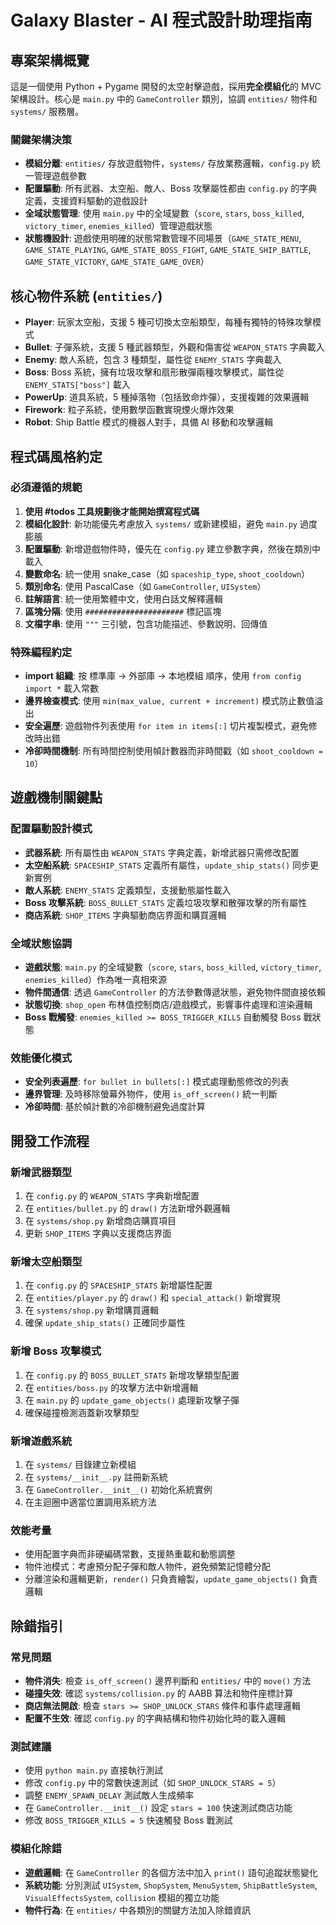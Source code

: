 # Galaxy Blaster - AI 程式設計助理指南

## 專案架構概覽

這是一個使用 Python + Pygame 開發的太空射擊遊戲，採用**完全模組化**的 MVC 架構設計。核心是 `main.py` 中的 `GameController` 類別，協調 `entities/` 物件和 `systems/` 服務層。

### 關鍵架構決策

- **模組分離**: `entities/` 存放遊戲物件，`systems/` 存放業務邏輯，`config.py` 統一管理遊戲參數
- **配置驅動**: 所有武器、太空船、敵人、Boss 攻擊屬性都由 `config.py` 的字典定義，支援資料驅動的遊戲設計
- **全域狀態管理**: 使用 `main.py` 中的全域變數（`score`, `stars`, `boss_killed`, `victory_timer`, `enemies_killed`）管理遊戲狀態
- **狀態機設計**: 遊戲使用明確的狀態常數管理不同場景（`GAME_STATE_MENU`, `GAME_STATE_PLAYING`, `GAME_STATE_BOSS_FIGHT`, `GAME_STATE_SHIP_BATTLE`, `GAME_STATE_VICTORY`, `GAME_STATE_GAME_OVER`）

## 核心物件系統 (`entities/`)

- **Player**: 玩家太空船，支援 5 種可切換太空船類型，每種有獨特的特殊攻擊模式
- **Bullet**: 子彈系統，支援 5 種武器類型，外觀和傷害從 `WEAPON_STATS` 字典載入
- **Enemy**: 敵人系統，包含 3 種類型，屬性從 `ENEMY_STATS` 字典載入
- **Boss**: Boss 系統，擁有垃圾攻擊和扇形散彈兩種攻擊模式，屬性從 `ENEMY_STATS["boss"]` 載入
- **PowerUp**: 道具系統，5 種掉落物（包括致命炸彈），支援複雜的效果邏輯
- **Firework**: 粒子系統，使用數學函數實現煙火爆炸效果
- **Robot**: Ship Battle 模式的機器人對手，具備 AI 移動和攻擊邏輯

## 程式碼風格約定

### 必須遵循的規範

1. **使用 #todos 工具規劃後才能開始撰寫程式碼**
2. **模組化設計**: 新功能優先考慮放入 `systems/` 或新建模組，避免 `main.py` 過度膨脹
3. **配置驅動**: 新增遊戲物件時，優先在 `config.py` 建立參數字典，然後在類別中載入
4. **變數命名**: 統一使用 snake_case（如 `spaceship_type`, `shoot_cooldown`）
5. **類別命名**: 使用 PascalCase（如 `GameController`, `UISystem`）
6. **註解語言**: 統一使用繁體中文，使用白話文解釋邏輯
7. **區塊分隔**: 使用 `######################` 標記區塊
8. **文檔字串**: 使用 `"""` 三引號，包含功能描述、參數說明、回傳值

### 特殊編程約定

- **import 組織**: 按 標準庫 → 外部庫 → 本地模組 順序，使用 `from config import *` 載入常數
- **邊界檢查模式**: 使用 `min(max_value, current + increment)` 模式防止數值溢出
- **安全遍歷**: 遊戲物件列表使用 `for item in items[:]` 切片複製模式，避免修改時出錯
- **冷卻時間機制**: 所有時間控制使用幀計數器而非時間戳（如 `shoot_cooldown = 10`）

## 遊戲機制關鍵點

### 配置驅動設計模式

- **武器系統**: 所有屬性由 `WEAPON_STATS` 字典定義，新增武器只需修改配置
- **太空船系統**: `SPACESHIP_STATS` 定義所有屬性，`update_ship_stats()` 同步更新實例
- **敵人系統**: `ENEMY_STATS` 定義類型，支援動態屬性載入
- **Boss 攻擊系統**: `BOSS_BULLET_STATS` 定義垃圾攻擊和散彈攻擊的所有屬性
- **商店系統**: `SHOP_ITEMS` 字典驅動商店界面和購買邏輯

### 全域狀態協調

- **遊戲狀態**: `main.py` 的全域變數（`score`, `stars`, `boss_killed`, `victory_timer`, `enemies_killed`）作為唯一真相來源
- **物件間通信**: 透過 `GameController` 的方法參數傳遞狀態，避免物件間直接依賴
- **狀態切換**: `shop_open` 布林值控制商店/遊戲模式，影響事件處理和渲染邏輯
- **Boss 戰觸發**: `enemies_killed >= BOSS_TRIGGER_KILLS` 自動觸發 Boss 戰狀態

### 效能優化模式

- **安全列表遍歷**: `for bullet in bullets[:]` 模式處理動態修改的列表
- **邊界管理**: 及時移除螢幕外物件，使用 `is_off_screen()` 統一判斷
- **冷卻時間**: 基於幀計數的冷卻機制避免過度計算

## 開發工作流程

### 新增武器類型

1. 在 `config.py` 的 `WEAPON_STATS` 字典新增配置
2. 在 `entities/bullet.py` 的 `draw()` 方法新增外觀邏輯
3. 在 `systems/shop.py` 新增商店購買項目
4. 更新 `SHOP_ITEMS` 字典以支援商店界面

### 新增太空船類型

1. 在 `config.py` 的 `SPACESHIP_STATS` 新增屬性配置
2. 在 `entities/player.py` 的 `draw()` 和 `special_attack()` 新增實現
3. 在 `systems/shop.py` 新增購買邏輯
4. 確保 `update_ship_stats()` 正確同步屬性

### 新增 Boss 攻擊模式

1. 在 `config.py` 的 `BOSS_BULLET_STATS` 新增攻擊類型配置
2. 在 `entities/boss.py` 的攻擊方法中新增邏輯
3. 在 `main.py` 的 `update_game_objects()` 處理新攻擊子彈
4. 確保碰撞檢測涵蓋新攻擊類型

### 新增遊戲系統

1. 在 `systems/` 目錄建立新模組
2. 在 `systems/__init__.py` 註冊新系統
3. 在 `GameController.__init__()` 初始化系統實例
4. 在主迴圈中適當位置調用系統方法

### 效能考量

- 使用配置字典而非硬編碼常數，支援熱重載和動態調整
- 物件池模式：考慮預分配子彈和敵人物件，避免頻繁記憶體分配
- 分離渲染和邏輯更新，`render()` 只負責繪製，`update_game_objects()` 負責邏輯

## 除錯指引

### 常見問題

- **物件消失**: 檢查 `is_off_screen()` 邊界判斷和 `entities/` 中的 `move()` 方法
- **碰撞失效**: 確認 `systems/collision.py` 的 AABB 算法和物件座標計算
- **商店無法開啟**: 檢查 `stars >= SHOP_UNLOCK_STARS` 條件和事件處理邏輯
- **配置不生效**: 確認 `config.py` 的字典結構和物件初始化時的載入邏輯

### 測試建議

- 使用 `python main.py` 直接執行測試
- 修改 `config.py` 中的常數快速測試（如 `SHOP_UNLOCK_STARS = 5`）
- 調整 `ENEMY_SPAWN_DELAY` 測試敵人生成頻率
- 在 `GameController.__init__()` 設定 `stars = 100` 快速測試商店功能
- 修改 `BOSS_TRIGGER_KILLS = 5` 快速觸發 Boss 戰測試

### 模組化除錯

- **遊戲邏輯**: 在 `GameController` 的各個方法中加入 `print()` 語句追蹤狀態變化
- **系統功能**: 分別測試 `UISystem`, `ShopSystem`, `MenuSystem`, `ShipBattleSystem`, `VisualEffectsSystem`, `collision` 模組的獨立功能
- **物件行為**: 在 `entities/` 中各類別的關鍵方法加入除錯資訊
